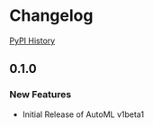 # Changelog

[PyPI History][1]

[1]: https://pypi.org/project/google-cloud-automl/#history

## 0.1.0

### New Features
- Initial Release of AutoML v1beta1

